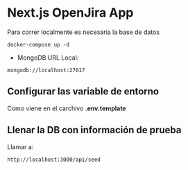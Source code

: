 # Next.js OpenJira App

Para correr localmente es necesaria la base de datos
```
docker-compose up -d
```


* MongoDB URL Local: 
```
mongodb://localhost:27017
```

## Configurar las variable de entorno
 Como viene en el carchivo __.env.template__

 ## Llenar la DB con información de prueba

 Llamar a: 
 ```
 http://localhost:3000/api/seed
```